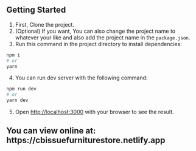 ## Getting Started

1. First, Clone the project.
2. (Optional) If you want, You can also change the project name to whatever your like and also add the project name in the `package.json`.
3. Run this command in the project directory to install dependencies:

```bash
npm i
# or
yarn
```

4. You can run dev server with the following command:

```bash
npm run dev
# or
yarn dev
```

5. Open [http://localhost:3000](http://localhost:3000) with your browser to see the result.



<h2>You can view online at: https://cbissuefurniturestore.netlify.app</h2>


